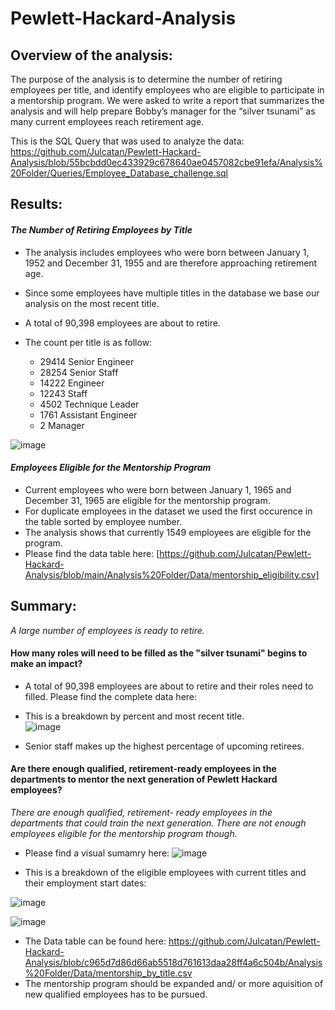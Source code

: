 # Pewlett-Hackard-Analysis

## Overview of the analysis:

The purpose of the analysis is to determine the number of retiring employees per title, and identify employees who are eligible to participate in a mentorship program. 
We were asked to write a report that summarizes the analysis and will help prepare Bobby’s manager for the “silver tsunami” as many current employees reach retirement age.

This is the SQL Query that was used to analyze the data: https://github.com/Julcatan/Pewlett-Hackard-Analysis/blob/55bcbdd0ec433929c678640ae0457082cbe91efa/Analysis%20Folder/Queries/Employee_Database_challenge.sql

## Results: 


  ####  _The Number of Retiring Employees by Title_
    
   - The analysis includes employees who were born between January 1, 1952 and December 31, 1955 and are therefore approaching retirement age.
    
   - Since some employees have multiple titles in the database we base our analysis on the most recent title.
    
   - A total of 90,398 employees are about to retire.
    
   - The count per title is as follow:
    
      - 29414	Senior Engineer
      - 28254	Senior Staff
      - 14222	Engineer
      - 12243	Staff
      - 4502	Technique Leader
      - 1761	Assistant Engineer
      - 2	    Manager

  ![image](https://user-images.githubusercontent.com/91682586/144054023-5cad0276-5618-4376-98e7-6e3eb1699529.png)

   	  
  #### _Employees Eligible for the Mentorship Program_
  
   - Current employees who were born between January 1, 1965 and December 31, 1965 are eligible for the mentorship program.
   - For duplicate employees in the dataset we used the first occurence in the table sorted by employee number.
   - The analysis shows that currently 1549 employees are eligible for the program. 
   - Please find the data table here: [https://github.com/Julcatan/Pewlett-Hackard-Analysis/blob/main/Analysis%20Folder/Data/mentorship_eligibility.csv]
 

## Summary: 

 _A large number of employees is ready to retire._

#### How many roles will need to be filled as the "silver tsunami" begins to make an impact?

  - A total of 90,398 employees are about to retire and their roles need to filled.
    Please find the complete data here:  

  - This is a breakdown by percent and most recent title.	
 ![image](https://user-images.githubusercontent.com/91682586/143709971-2404a257-cfd5-40dd-8069-d4dac1838e3c.png)

  - Senior staff makes up the highest percentage of upcoming retirees.

#### Are there enough qualified, retirement-ready employees in the departments to mentor the next generation of Pewlett Hackard employees?

_There are enough qualified, retirement- ready employees in the departments that could train the next generation. There are  not enough employees eligible for the mentorship program though._ 
  
  - Please find a visual sumamry here: 
    ![image](https://user-images.githubusercontent.com/91682586/144059806-b478b26a-470a-4f05-8831-d84bae3011b9.png)
   
  - This is a breakdown of the eligible employees with current titles and their employment start dates:
           
   ![image](https://user-images.githubusercontent.com/91682586/143691916-cfbadb74-4fc0-4c78-80de-cd6eaf874497.png)
      
   ![image](https://user-images.githubusercontent.com/91682586/143698815-d82961fb-9582-4f35-ab03-476ab0ad2ad3.png)

  - The Data table can be found here:  https://github.com/Julcatan/Pewlett-Hackard-Analysis/blob/c965d7d86d66ab5518d761613daa28ff4a6c504b/Analysis%20Folder/Data/mentorship_by_title.csv
  - The mentorship program should be expanded and/ or more aquisition of new qualified employees has to be pursued.    




